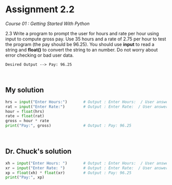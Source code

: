 # Assignment 2.2
*Course 01 : Getting Started With Python*


2.3 Write a program to prompt the user for hours and rate per hour using input to compute gross pay. Use 35 hours and a rate of 2.75 per hour to test the program (the pay should be 96.25). You should use **input** to read a string and **float()** to convert the string to an number. Do not worry about error checking or bad user data. 


`Desired Output --> Pay: 96.25`

<br>

## My solution 
  
```python
hrs = input("Enter Hours:")       # Output : Enter Hours:  / User answer : 35
rat = input("Enter Rate:")        # Output : Enter Rate:  / User answer : 2.75
hour = float(hrs)
rate = float(rat)
gross = hour * rate
print("Pay:", gross)              # Output : Pay: 96.25
```

<br>

## Dr. Chuck's solution

```python
xh = input("Enter Hours: ")       # Output : Enter Hours:  / User answer : 35
xr = input("Enter Rate: ")        # Output : Enter Rate:  / User answer : 2.75
xp = float(xh) * float(xr)        # Output : Pay: 96.25
print("Pay:", xp)
```
